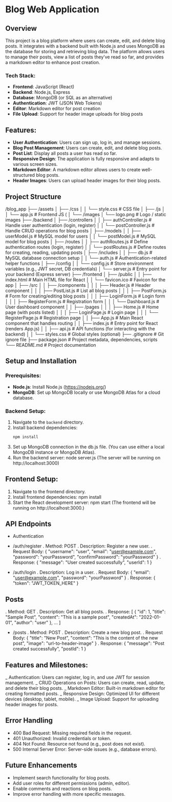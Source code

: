 # Blog Web Application

## Overview
This project is a blog platform where users can create, edit, and delete blog posts. It integrates with a backend built with Node.js and uses MongoDB as the database for storing and retrieving blog data. The platform allows users to manage their posts, view a list of posts they’ve read so far, and provides a markdown editor to enhance post creation.

### Tech Stack:
- **Frontend**: JavaScript (React)
- **Backend**: Node.js, Express
- **Database**: MongoDB (or SQL as an alternative)
- **Authentication**: JWT (JSON Web Tokens)
- **Editor**: Markdown editor for post creation
- **File Upload**: Support for header image uploads for blog posts

## Features:
- **User Authentication**: Users can sign up, log in, and manage sessions.
- **Blog Post Management**: Users can create, edit, and delete blog posts.
- **Post List**: Display all posts a user has read so far.
- **Responsive Design**: The application is fully responsive and adapts to various screen sizes.
- **Markdown Editor**: A markdown editor allows users to create well-structured blog posts.
- **Header Images**: Users can upload header images for their blog posts.

## Project Structure

/blog_app
├── /assets
│   ├── /css
│   │   └── style.css          # CSS file 
│   ├── /js
│   │   └── app.js             # Frontend JS (
│   └── /images
│       └── logo.png           # Logo / static images
├── /backend
│   ├── /controllers
│   │   ├── authController.js  # Handle user authentication (login, register)
│   │   └── postController.js  # Handle CRUD operations for blog posts
│   ├── /models
│   │   ├── userModel.js       # MySQL model for users
│   │   └── postModel.js       # MySQL model for blog posts
│   ├── /routes
│   │   ├── authRoutes.js      # Define authentication routes (login, register)
│   │   └── postRoutes.js      # Define routes for creating, reading, updating posts
│   ├── /includes
│   │   ├── db.js              # MySQL database connection setup
│   │   └── auth.js            # Authentication-related helper functions
│   ├── /config
│   │   └── config.js          # Store environment variables (e.g., JWT secret, DB credentials)
│   └── server.js              # Entry point for your backend (Express server)
├── /frontend
│   ├── /public
│   │   ├── index.html         # Main HTML file for React
│   │   └── favicon.ico        # Favicon for the app
│   ├── /src
│   │   ├── /components
│   │   │   ├── Header.js      # Header component 
│   │   │   ├── PostList.js    # List all blog posts
│   │   │   ├── PostForm.js    # Form for creating/editing blog posts
│   │   │   ├── LoginForm.js   # Login form
│   │   │   ├── RegisterForm.js # Registration form
│   │   │   └── Dashboard.js   # User dashboard component
│   │   ├── /pages
│   │   │   ├── Home.js        # Home page (with posts listed)
│   │   │   ├── LoginPage.js   # Login page
│   │   │   └── RegisterPage.js # Registration page
│   │   ├── App.js             # Main React component that handles routing
│   │   ├── index.js           # Entry point for React (renders App.js)
│   │   ├── api.js             # API functions (for interacting with the backend)
│   │   └── styles.css         # Global styles (optional)
├── .gitignore                # Git ignore file
├── package.json              # Project metadata, dependencies, scripts
└── README.md                 # Project documentation


## Setup and Installation

### Prerequisites:
- **Node.js**: Install Node.js (https://nodejs.org/)
- **MongoDB**: Set up MongoDB locally or use MongoDB Atlas for a cloud database.

### Backend Setup:
1. Navigate to the `backend` directory.
2. Install backend dependencies:
   ```bash
   npm install
3. Set up MongoDB connection in the db.js file. (You can use either a local MongoDB instance or MongoDB Atlas).
4. Run the backend server:
    node server.js (The server will be running on http://localhost:3000)

## Frontend Setup:
1. Navigate to the frontend directory.
2. Install frontend dependencies:
    npm install
3. Start the React development server:
    npm start (The frontend will be running on http://localhost:3000.)

## API Endpoints
- Authentication
* /auth/register
. Method: POST
. Description: Register a new user.
. Request Body:
    {
  "username": "user",
  "email": "user@example.com",
  "password": "yourPassword",
  "confirmPassword": "yourPassword"
    }
. Response:
    {
  "message": "User created successfully",
  "userId": 1
    }

- /auth/login
. Description: Log in a user.
. Request Body:
    {
  "email": "user@example.com",
  "password": "yourPassword"
    }
. Response:
    {
  "token": "JWT_TOKEN_HERE"
    }
## Posts
. Method: GET
. Description: Get all blog posts.
. Response:
    [
  {
    "id": 1,
    "title": "Sample Post",
    "content": "This is a sample post",
    "createdAt": "2022-01-01",
    "author": "user"
  },
  ...
]
* /posts
. Method: POST
. Description: Create a new blog post.
. Request Body:
    {
  "title": "New Post",
  "content": "This is the content of the new post",
  "image": "url-to-header-image"
    }
. Response:
    {
  "message": "Post created successfully",
  "postId": 1
}

## Features and Milestones:
_ Authentication: Users can register, log in, and use JWT for session management.
_ CRUD Operations on Posts: Users can create, read, update, and delete their blog posts.
_ Markdown Editor: Built-in markdown editor for creating formatted posts.
_ Responsive Design: Optimized UI for different devices (desktop, tablet, mobile).
_ Image Upload: Support for uploading header images for posts.
## Error Handling
- 400 Bad Request: Missing required fields in the request.
- 401 Unauthorized: Invalid credentials or token.
- 404 Not Found: Resource not found (e.g., post does not exist).
- 500 Internal Server Error: Server-side issues (e.g., database errors).
## Future Enhancements
+ Implement search functionality for blog posts.
+ Add user roles for different permissions (admin, editor).
+ Enable comments and reactions on blog posts.
+ Improve error handling with more specific messages.


